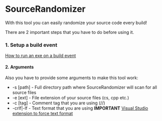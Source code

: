 # SourceRandomizer
With this tool you can easily randomize your source code every build!

There are 2 important steps that you have to do before using it.
### 1. Setup a build event
[How to run an exe on a build event](http://stackoverflow.com/a/7704362)
#### 2. Arguments
Also you have to provide some arguments to make this tool work:
* -s [path] - Full directory path where SourceRandomizer will scan for all source files
* -e [ext] - File extension of your source files (cs, cpp etc.)
* -c [tag] - Comment tag that you are using (//)
* -crlf|-lf - Text format that you are using **IMPORTANT**
[Visual Studio extension to force text format](http://www.grebulon.com/software/stripem.php)
